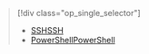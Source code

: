 > [!div class="op_single_selector"]
> * [<span data-ttu-id="5912b-101">SSH</span><span class="sxs-lookup"><span data-stu-id="5912b-101">SSH</span></span>](../articles/hdinsight/hdinsight-hadoop-mahout-linux-mac.md)
> * [<span data-ttu-id="5912b-102">PowerShell</span><span class="sxs-lookup"><span data-stu-id="5912b-102">PowerShell</span></span>](../articles/hdinsight/hdinsight-mahout.md)
> 
> 

